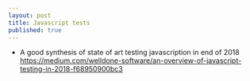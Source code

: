 ```yaml
---
layout: post
title: Javascript tests
published: true
---
```


- A good synthesis of state of art testing javascription in end of 2018 https://medium.com/welldone-software/an-overview-of-javascript-testing-in-2018-f68950900bc3
